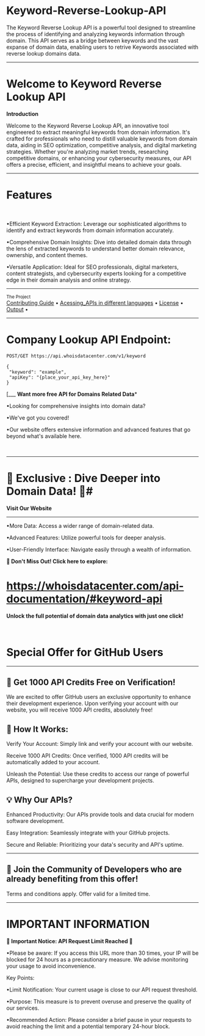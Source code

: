# Keyword-Reverse-Lookup-API
The Keyword Reverse Lookup API is a powerful tool designed to streamline the process of identifying and analyzing keywords information through domain. This API serves as a bridge between keywords and the vast expanse of domain data, enabling users to retrive Keywords associated with reverse lookup domains data.

___
# Welcome to Keyword Reverse Lookup API
**Introduction**
 <br />
 
Welcome to the Keyword Reverse Lookup API, an innovative tool engineered to extract meaningful keywords from domain information. It's crafted for professionals who need to distill valuable keywords from domain data, aiding in SEO optimization, competitive analysis, and digital marketing strategies. Whether you're analyzing market trends, researching competitive domains, or enhancing your cybersecurity measures, our API offers a precise, efficient, and insightful means to achieve your goals.

___

# Features
<br />

 •Efficient Keyword Extraction: Leverage our sophisticated algorithms to identify and extract keywords from domain information accurately.
 <br />
 
 •Comprehensive Domain Insights: Dive into detailed domain data through the lens of extracted keywords to understand better domain relevance, ownership, and content themes.
 <br />
 
 •Versatile Application: Ideal for SEO professionals, digital marketers, content strategists, and cybersecurity experts looking for a competitive edge in their domain analysis and online strategy.
 <br />

 ___
 <div >
    <sub>The Project</sub>
    <br />
    <a href="Contributing Guide/Contributing Guide.md">Contributing Guide</a> •
    <a href="Acessing_APIs">Acessing_APIs in different languages</a> •
    <a href="License/License.md">License</a> •
    <a href="Output/Output.md">Output</a> •
    <br />

___

# Company Lookup API Endpoint:
```
POST/GET https://api.whoisdatacenter.com/v1/keyword

{
 "keyword": "example",
 "apiKey": "{place_your_api_key_here}"
}
```

[___
**Want more free API for Domains Related Data***
<br/>

•Looking for comprehensive insights into domain data? 
<br/>

•We've got you covered! 
<br/>

•Our website offers extensive information and advanced features that go beyond what's available here.


<br/>


___

# 🌟 Exclusive : Dive Deeper into Domain Data! 🌟# 

**Visit Our Website**

___
•More Data: Access a wider range of domain-related data.
<br/>

•Advanced Features: Utilize powerful tools for deeper analysis.
<br/>

•User-Friendly Interface: Navigate easily through a wealth of information.
<br/>

 **🔗 Don't Miss Out! Click here to explore:** 
 # https://whoisdatacenter.com/api-documentation/#keyword-api

**Unlock the full potential of domain data analytics with just one click!**


<br/>






# Special Offer for GitHub Users
---

**🚀 Get 1000 API Credits Free on Verification!**
---
We are excited to offer GitHub users an exclusive opportunity to enhance their development experience. Upon verifying your account with our website, you will receive 1000 API credits, absolutely free!

**🔑 How It Works:**
---
Verify Your Account: Simply link and verify your account with our website.
<br/>

Receive 1000 API Credits: Once verified, 1000 API credits will be automatically added to your account.
<br/>

Unleash the Potential: Use these credits to access our range of powerful APIs, designed to supercharge your development projects.
<br/>

**💡 Why Our APIs?**
---
Enhanced Productivity: Our APIs provide tools and data crucial for modern software development.
<br/>

Easy Integration: Seamlessly integrate with your GitHub projects.
<br/>

Secure and Reliable: Prioritizing your data's security and API's uptime.
<br/>

___


**🌟 Join the Community of Developers who are already benefiting from this offer!**
---

Terms and conditions apply. Offer valid for a limited time.





___

# IMPORTANT INFORMATION


**🚨 Important Notice: API Request Limit Reached 🚨**

•Please be aware: If you access this URL more than 30 times, your IP will be blocked for 24 hours as a precautionary measure. We advise monitoring your usage to avoid inconvenience.

Key Points:

•Limit Notification: Your current usage is close to our API request threshold.
<br/>

•Purpose: This measure is to prevent overuse and preserve the quality of our services.
<br/>

•Recommended Action: Please consider a brief pause in your requests to avoid reaching the limit and a potential temporary 24-hour block.









 

    
